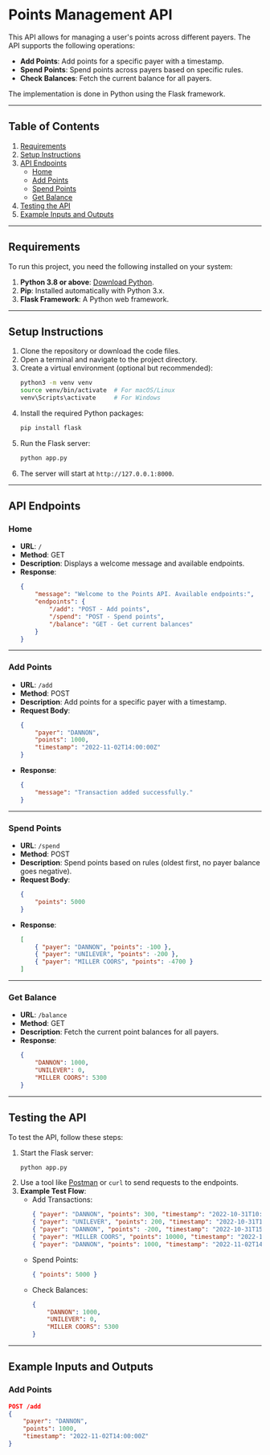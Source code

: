 # Points Management API

This API allows for managing a user's points across different payers. The API supports the following operations:

- **Add Points**: Add points for a specific payer with a timestamp.
- **Spend Points**: Spend points across payers based on specific rules.
- **Check Balances**: Fetch the current balance for all payers.

The implementation is done in Python using the Flask framework.

---

## Table of Contents

1. [Requirements](#requirements)
2. [Setup Instructions](#setup-instructions)
3. [API Endpoints](#api-endpoints)
    - [Home](#home)
    - [Add Points](#add-points)
    - [Spend Points](#spend-points)
    - [Get Balance](#get-balance)
4. [Testing the API](#testing-the-api)
5. [Example Inputs and Outputs](#example-inputs-and-outputs)

---

## Requirements

To run this project, you need the following installed on your system:

1. **Python 3.8 or above**: [Download Python](https://www.python.org/downloads/).
2. **Pip**: Installed automatically with Python 3.x.
3. **Flask Framework**: A Python web framework.

---

## Setup Instructions

1. Clone the repository or download the code files.
2. Open a terminal and navigate to the project directory.
3. Create a virtual environment (optional but recommended):
    ```bash
    python3 -m venv venv
    source venv/bin/activate  # For macOS/Linux
    venv\Scripts\activate     # For Windows
    ```
4. Install the required Python packages:
    ```bash
    pip install flask
    ```
5. Run the Flask server:
    ```bash
    python app.py
    ```
6. The server will start at `http://127.0.0.1:8000`.

---

## API Endpoints

### Home

- **URL**: `/`
- **Method**: GET
- **Description**: Displays a welcome message and available endpoints.
- **Response**:
    ```json
    {
        "message": "Welcome to the Points API. Available endpoints:",
        "endpoints": {
            "/add": "POST - Add points",
            "/spend": "POST - Spend points",
            "/balance": "GET - Get current balances"
        }
    }
    ```

---

### Add Points

- **URL**: `/add`
- **Method**: POST
- **Description**: Add points for a specific payer with a timestamp.
- **Request Body**:
    ```json
    {
        "payer": "DANNON",
        "points": 1000,
        "timestamp": "2022-11-02T14:00:00Z"
    }
    ```
- **Response**:
    ```json
    {
        "message": "Transaction added successfully."
    }
    ```

---

### Spend Points

- **URL**: `/spend`
- **Method**: POST
- **Description**: Spend points based on rules (oldest first, no payer balance goes negative).
- **Request Body**:
    ```json
    {
        "points": 5000
    }
    ```
- **Response**:
    ```json
    [
        { "payer": "DANNON", "points": -100 },
        { "payer": "UNILEVER", "points": -200 },
        { "payer": "MILLER COORS", "points": -4700 }
    ]
    ```

---

### Get Balance

- **URL**: `/balance`
- **Method**: GET
- **Description**: Fetch the current point balances for all payers.
- **Response**:
    ```json
    {
        "DANNON": 1000,
        "UNILEVER": 0,
        "MILLER COORS": 5300
    }
    ```

---

## Testing the API

To test the API, follow these steps:

1. Start the Flask server:
    ```bash
    python app.py
    ```
2. Use a tool like [Postman](https://www.postman.com/) or `curl` to send requests to the endpoints.
3. **Example Test Flow**:
    - Add Transactions:
        ```json
        { "payer": "DANNON", "points": 300, "timestamp": "2022-10-31T10:00:00Z" }
        { "payer": "UNILEVER", "points": 200, "timestamp": "2022-10-31T11:00:00Z" }
        { "payer": "DANNON", "points": -200, "timestamp": "2022-10-31T15:00:00Z" }
        { "payer": "MILLER COORS", "points": 10000, "timestamp": "2022-11-01T14:00:00Z" }
        { "payer": "DANNON", "points": 1000, "timestamp": "2022-11-02T14:00:00Z" }
        ```
    - Spend Points:
        ```json
        { "points": 5000 }
        ```
    - Check Balances:
        ```json
        {
            "DANNON": 1000,
            "UNILEVER": 0,
            "MILLER COORS": 5300
        }
        ```

---

## Example Inputs and Outputs

### Add Points

```json
POST /add
{
    "payer": "DANNON",
    "points": 1000,
    "timestamp": "2022-11-02T14:00:00Z"
}
